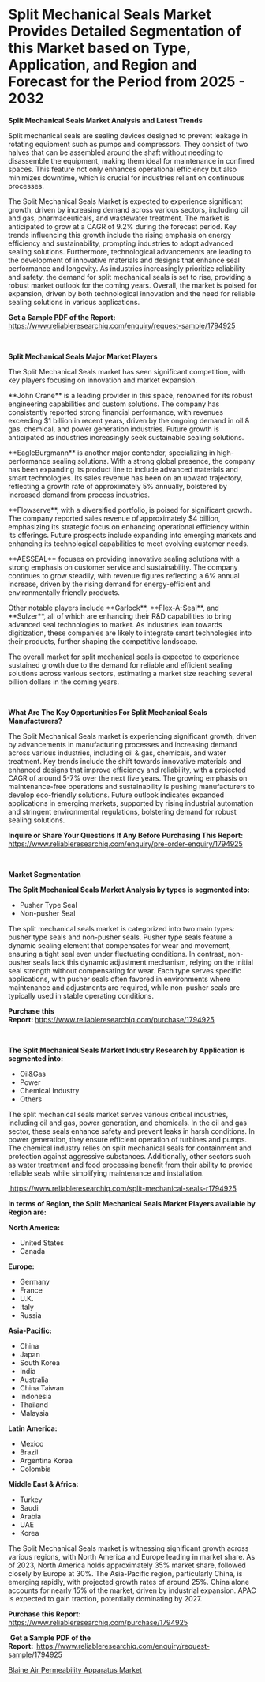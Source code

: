 <p><h1>Split Mechanical Seals Market Provides Detailed Segmentation of this Market based on Type, Application, and Region and Forecast for the Period from 2025 - 2032</h1></p><p><strong>Split Mechanical Seals Market Analysis and Latest Trends</strong></p>
<p><p>Split mechanical seals are sealing devices designed to prevent leakage in rotating equipment such as pumps and compressors. They consist of two halves that can be assembled around the shaft without needing to disassemble the equipment, making them ideal for maintenance in confined spaces. This feature not only enhances operational efficiency but also minimizes downtime, which is crucial for industries reliant on continuous processes.</p><p>The Split Mechanical Seals Market is expected to experience significant growth, driven by increasing demand across various sectors, including oil and gas, pharmaceuticals, and wastewater treatment. The market is anticipated to grow at a CAGR of 9.2% during the forecast period. Key trends influencing this growth include the rising emphasis on energy efficiency and sustainability, prompting industries to adopt advanced sealing solutions. Furthermore, technological advancements are leading to the development of innovative materials and designs that enhance seal performance and longevity. As industries increasingly prioritize reliability and safety, the demand for split mechanical seals is set to rise, providing a robust market outlook for the coming years. Overall, the market is poised for expansion, driven by both technological innovation and the need for reliable sealing solutions in various applications.</p></p>
<p><strong>Get a Sample PDF of the Report:&nbsp;</strong> <a href="https://www.reliableresearchiq.com/enquiry/request-sample/1794925?utm_campaign=1720&utm_medium=2&utm_source=Github&utm_content=ia&utm_term=10042025&utm_id=split-mechanical-seals">https://www.reliableresearchiq.com/enquiry/request-sample/1794925</a></p>
<p>&nbsp;</p>
<p><strong>Split Mechanical Seals Major Market Players</strong></p>
<p><p>The Split Mechanical Seals market has seen significant competition, with key players focusing on innovation and market expansion. </p><p>**John Crane** is a leading provider in this space, renowned for its robust engineering capabilities and custom solutions. The company has consistently reported strong financial performance, with revenues exceeding $1 billion in recent years, driven by the ongoing demand in oil & gas, chemical, and power generation industries. Future growth is anticipated as industries increasingly seek sustainable sealing solutions.</p><p>**EagleBurgmann** is another major contender, specializing in high-performance sealing solutions. With a strong global presence, the company has been expanding its product line to include advanced materials and smart technologies. Its sales revenue has been on an upward trajectory, reflecting a growth rate of approximately 5% annually, bolstered by increased demand from process industries.</p><p>**Flowserve**, with a diversified portfolio, is poised for significant growth. The company reported sales revenue of approximately $4 billion, emphasizing its strategic focus on enhancing operational efficiency within its offerings. Future prospects include expanding into emerging markets and enhancing its technological capabilities to meet evolving customer needs.</p><p>**AESSEAL** focuses on providing innovative sealing solutions with a strong emphasis on customer service and sustainability. The company continues to grow steadily, with revenue figures reflecting a 6% annual increase, driven by the rising demand for energy-efficient and environmentally friendly products.</p><p>Other notable players include **Garlock**, **Flex-A-Seal**, and **Sulzer**, all of which are enhancing their R&D capabilities to bring advanced seal technologies to market. As industries lean towards digitization, these companies are likely to integrate smart technologies into their products, further shaping the competitive landscape.</p><p>The overall market for split mechanical seals is expected to experience sustained growth due to the demand for reliable and efficient sealing solutions across various sectors, estimating a market size reaching several billion dollars in the coming years.</p></p>
<p>&nbsp;</p>
<p><strong>What Are The Key Opportunities For Split Mechanical Seals Manufacturers?</strong></p>
<p><p>The Split Mechanical Seals market is experiencing significant growth, driven by advancements in manufacturing processes and increasing demand across various industries, including oil & gas, chemicals, and water treatment. Key trends include the shift towards innovative materials and enhanced designs that improve efficiency and reliability, with a projected CAGR of around 5-7% over the next five years. The growing emphasis on maintenance-free operations and sustainability is pushing manufacturers to develop eco-friendly solutions. Future outlook indicates expanded applications in emerging markets, supported by rising industrial automation and stringent environmental regulations, bolstering demand for robust sealing solutions.</p></p>
<p><strong>Inquire or Share Your Questions If Any Before Purchasing This Report:</strong> <a href="https://www.reliableresearchiq.com/enquiry/pre-order-enquiry/1794925?utm_campaign=1720&utm_medium=2&utm_source=Github&utm_content=ia&utm_term=10042025&utm_id=split-mechanical-seals">https://www.reliableresearchiq.com/enquiry/pre-order-enquiry/1794925</a></p>
<p>&nbsp;</p>
<p><strong>Market Segmentation</strong></p>
<p><strong>The Split Mechanical Seals Market Analysis by types is segmented into:</strong></p>
<p><ul><li>Pusher Type Seal</li><li>Non-pusher Seal</li></ul></p>
<p><p>The split mechanical seals market is categorized into two main types: pusher type seals and non-pusher seals. Pusher type seals feature a dynamic sealing element that compensates for wear and movement, ensuring a tight seal even under fluctuating conditions. In contrast, non-pusher seals lack this dynamic adjustment mechanism, relying on the initial seal strength without compensating for wear. Each type serves specific applications, with pusher seals often favored in environments where maintenance and adjustments are required, while non-pusher seals are typically used in stable operating conditions.</p></p>
<p><strong>Purchase this Report:&nbsp;</strong><a href="https://www.reliableresearchiq.com/purchase/1794925?utm_campaign=1720&utm_medium=2&utm_source=Github&utm_content=ia&utm_term=10042025&utm_id=split-mechanical-seals">https://www.reliableresearchiq.com/purchase/1794925</a></p>
<p>&nbsp;</p>
<p><strong>The Split Mechanical Seals Market Industry Research by Application is segmented into:</strong></p>
<p><ul><li>Oil&Gas</li><li>Power</li><li>Chemical Industry</li><li>Others</li></ul></p>
<p><p>The split mechanical seals market serves various critical industries, including oil and gas, power generation, and chemicals. In the oil and gas sector, these seals enhance safety and prevent leaks in harsh conditions. In power generation, they ensure efficient operation of turbines and pumps. The chemical industry relies on split mechanical seals for containment and protection against aggressive substances. Additionally, other sectors such as water treatment and food processing benefit from their ability to provide reliable seals while simplifying maintenance and installation.</p></p>
<p><a href="https://www.reliableresearchiq.com/split-mechanical-seals-r1794925?utm_campaign=1720&utm_medium=2&utm_source=Github&utm_content=ia&utm_term=10042025&utm_id=split-mechanical-seals">&nbsp;https://www.reliableresearchiq.com/split-mechanical-seals-r1794925</a></p>
<p><strong>In terms of Region, the Split Mechanical Seals Market Players available by Region are:</strong></p>
<p>
    <p> <strong> North America: </strong>
        <ul>
            <li>United States</li>
            <li>Canada</li>
        </ul>
        </p> 
    <p> <strong> Europe: </strong>
        <ul>
            <li>Germany</li>
            <li>France</li>
            <li>U.K.</li>
            <li>Italy</li>
            <li>Russia</li>
        </ul>
        </p> 
    <p> <strong> Asia-Pacific: </strong>
        <ul>
            <li>China</li>
            <li>Japan</li>
            <li>South Korea</li>
            <li>India</li>
            <li>Australia</li>
            <li>China Taiwan</li>
            <li>Indonesia</li>
            <li>Thailand</li>
            <li>Malaysia</li>
        </ul>
        </p> 
    <p> <strong> Latin America: </strong>
        <ul>
            <li>Mexico</li>
            <li>Brazil</li>
            <li>Argentina Korea</li>
            <li>Colombia</li>
        </ul>
        </p> 
    <p> <strong> Middle East & Africa: </strong>
        <ul>
            <li>Turkey</li>
            <li>Saudi</li>
            <li>Arabia</li>
            <li>UAE</li>
            <li>Korea</li>
        </ul>
    </p>
    </p>
<p><p>The Split Mechanical Seals market is witnessing significant growth across various regions, with North America and Europe leading in market share. As of 2023, North America holds approximately 35% market share, followed closely by Europe at 30%. The Asia-Pacific region, particularly China, is emerging rapidly, with projected growth rates of around 25%. China alone accounts for nearly 15% of the market, driven by industrial expansion. APAC is expected to gain traction, potentially dominating by 2027.</p></p>
<p><strong>Purchase this Report: </strong><a href="https://www.reliableresearchiq.com/purchase/1794925?utm_campaign=1720&utm_medium=2&utm_source=Github&utm_content=ia&utm_term=10042025&utm_id=split-mechanical-seals">https://www.reliableresearchiq.com/purchase/1794925</a></p>
<p>&nbsp;<strong>Get a Sample PDF of the Report:&nbsp;&nbsp;</strong><a href="https://www.reliableresearchiq.com/enquiry/request-sample/1794925?utm_campaign=1720&utm_medium=2&utm_source=Github&utm_content=ia&utm_term=10042025&utm_id=split-mechanical-seals">https://www.reliableresearchiq.com/enquiry/request-sample/1794925</a></p>
<p><strong></strong></p>
<p><p><a href="https://github.com/olesjaquah/Market-Research-Report-List-1/blob/main/blaine-air-permeability-apparatus-market.md?utm_campaign=1720&utm_medium=2&utm_source=Github&utm_content=ia&utm_term=10042025&utm_id=split-mechanical-seals">Blaine Air Permeability Apparatus Market</a></p></p>
